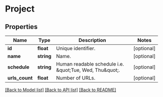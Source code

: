 # Project

## Properties
Name | Type | Description | Notes
------------ | ------------- | ------------- | -------------
**id** | **float** | Unique identifier. | [optional] 
**name** | **string** | Name. | [optional] 
**schedule** | **string** | Human readable schedule i.e. \&quot;Tue, Wed, Thu\&quot;. | [optional] 
**urls_count** | **float** | Number of URLs. | [optional] 

[[Back to Model list]](../../README.md#documentation-for-models) [[Back to API list]](../../README.md#documentation-for-api-endpoints) [[Back to README]](../../README.md)

